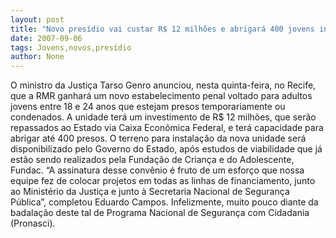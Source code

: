 ```yaml
---
layout: post
title: "Novo presídio vai custar R$ 12 milhões e abrigará 400 jovens infratores"
date: 2007-09-06
tags: Jovens,novos,presídio
author: None
---
```

O ministro da Justi&ccedil;a Tarso Genro anunciou, nesta quinta-feira, no Recife, que a RMR ganhar&aacute; um novo estabelecimento penal voltado para adultos jovens entre 18 e 24 anos que estejam presos temporariamente ou condenados. 
A unidade ter&aacute; um investimento de R$ 12 milh&otilde;es, que ser&atilde;o repassados ao Estado via Caixa Econ&ocirc;mica Federal, e ter&aacute; capacidade para abrigar at&eacute; 400 presos. 
O terreno para instala&ccedil;&atilde;o da nova unidade ser&aacute; disponibilizado pelo Governo do Estado, ap&oacute;s estudos de viabilidade que j&aacute; est&atilde;o sendo realizados pela Funda&ccedil;&atilde;o de Crian&ccedil;a e do Adolescente, Fundac.
&ldquo;A assinatura desse conv&ecirc;nio &eacute; fruto de um esfor&ccedil;o que nossa equipe fez de colocar projetos em todas as linhas de financiamento, junto ao Minist&eacute;rio da Justi&ccedil;a e junto &agrave; Secretaria Nacional de Seguran&ccedil;a P&uacute;blica&rdquo;, completou Eduardo Campos.
Infelizmente, muito pouco diante da badala&ccedil;&atilde;o deste tal de Programa Nacional de Seguran&ccedil;a com Cidadania (Pronasci). 